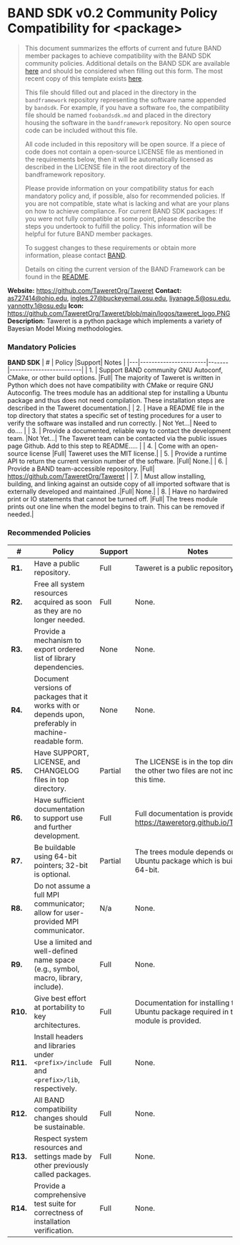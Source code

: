 # BAND SDK v0.2 Community Policy Compatibility for \<package\>


> This document summarizes the efforts of current and future BAND member packages to achieve compatibility with the BAND SDK community policies.  Additional details on the BAND SDK are available [here](/resources/sdkpolicies/bandsdk.md) and should be considered when filling out this form. The most recent copy of this template exists [here](/resources/sdkpolicies/template.md).
>
> This file should filled out and placed in the directory in the `bandframework` repository representing the software name appended by `bandsdk`.  For example, if you have a software `foo`, the compatibility file should be named `foobandsdk.md` and placed in the directory housing the software in the `bandframework` repository. No open source code can be included without this file.
>
> All code included in this repository will be open source.  If a piece of code does not contain a open-source LICENSE file as mentioned in the requirements below, then it will be automatically licensed as described in the LICENSE file in the root directory of the bandframework repository.
>
> Please provide information on your compatibility status for each mandatory policy and, if possible, also for recommended policies. If you are not compatible, state what is lacking and what are your plans on how to achieve compliance. For current BAND SDK packages: If you were not fully compatible at some point, please describe the steps you undertook to fulfill the policy. This information will be helpful for future BAND member packages.
>
> To suggest changes to these requirements or obtain more information, please contact [BAND](https://bandframework.github.io/team).
>
> Details on citing the current version of the BAND Framework can be found in the [README](https://github.com/bandframework/bandframework).


**Website:** https://github.com/TaweretOrg/Taweret
**Contact:** as727414@ohio.edu, ingles.27@buckeyemail.osu.edu, liyanage.5@osu.edu, yannotty.1@osu.edu
**Icon:** https://github.com/TaweretOrg/Taweret/blob/main/logos/taweret_logo.PNG
**Description:**  Taweret is a python package which implements a variety of Bayesian Model Mixing methodologies.

### Mandatory Policies

**BAND SDK**
| # | Policy                 |Support| Notes                   |
|---|-----------------------|-------|-------------------------|
| 1. | Support BAND community GNU Autoconf, CMake, or other build options. |Full| The majority of Taweret is written in Python which does not have compatibility with CMake or require GNU Autoconfig. The trees module has an additional step for installing a Ubuntu package and thus does not need compilation. These installation steps are described in the Taweret documentation.|
| 2. | Have a README file in the top directory that states a specific set of testing procedures for a user to verify the software was installed and run correctly. | Not Yet...| Need to do.... |
| 3. | Provide a documented, reliable way to contact the development team. |Not Yet...| The Taweret team can be contacted via the public issues page Github. Add to this step to README..... |
| 4. | Come with an open-source license |Full| Taweret uses the MIT license.|
| 5. | Provide a runtime API to return the current version number of the software. |Full| None.|
| 6. | Provide a BAND team-accessible repository. |Full| https://github.com/TaweretOrg/Taweret |
| 7. | Must allow installing, building, and linking against an outside copy of all imported software that is externally developed and maintained .|Full| None.|
| 8. | Have no hardwired print or IO statements that cannot be turned off. |Full| The trees module prints out one line when the model begins to train. This can be removed if needed.|

### Recommended Policies

| # | Policy                 |Support| Notes                   |
|---|------------------------|-------|-------------------------|
|**R1.**| Have a public repository. |Full| Taweret is a public repository. |
|**R2.**| Free all system resources acquired as soon as they are no longer needed. |Full| None. |
|**R3.**| Provide a mechanism to export ordered list of library dependencies. |None| None. |
|**R4.**| Document versions of packages that it works with or depends upon, preferably in machine-readable form.  |None| None. |
|**R5.**| Have SUPPORT, LICENSE, and CHANGELOG files in top directory.  |Partial| The LICENSE is in the top directory, the other two files are not included at this time. |
|**R6.**| Have sufficient documentation to support use and further development.  |Full| Full documentation is provided at https://taweretorg.github.io/Taweret/. |
|**R7.**| Be buildable using 64-bit pointers; 32-bit is optional. |Partial| The trees module depends on a Ubuntu package which is built for 64-bit.|
|**R8.**| Do not assume a full MPI communicator; allow for user-provided MPI communicator. |N/a| None. |
|**R9.**| Use a limited and well-defined name space (e.g., symbol, macro, library, include). |Full| None.|
|**R10.**| Give best effort at portability to key architectures. |Full| Documentation for installing the Ubuntu package required in the trees module is provided. |
|**R11.**| Install headers and libraries under `<prefix>/include` and `<prefix>/lib`, respectively. |Full| None.|
|**R12.**| All BAND compatibility changes should be sustainable. |Full| None.|
|**R13.**| Respect system resources and settings made by other previously called packages. |Full| None.|
|**R14.**| Provide a comprehensive test suite for correctness of installation verification. |Full| None.|
